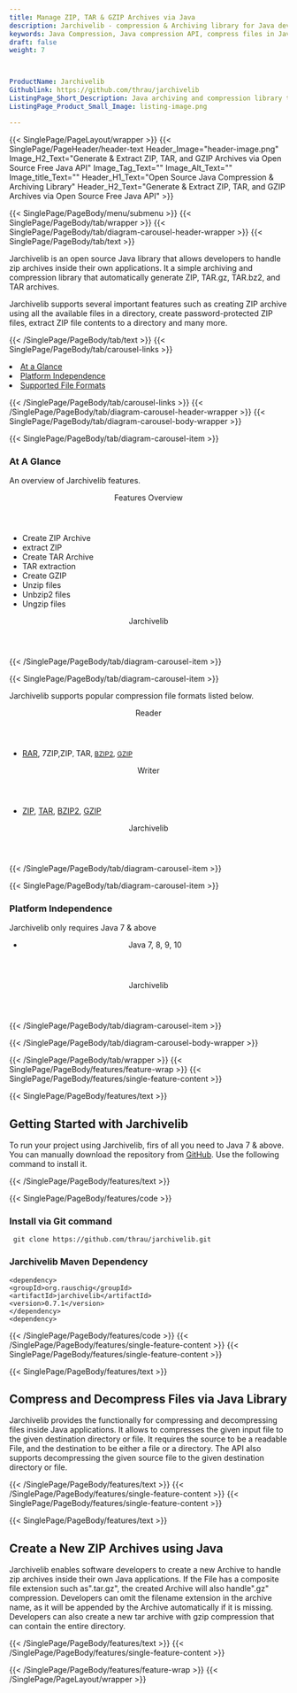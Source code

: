 ```yaml
---
title: Manage ZIP, TAR & GZIP Archives via Java
description: Jarchivelib - compression & Archiving library for Java developers. Compress & Decompress ZIP, TAR, JAR & GZIP Archives via Java API.
keywords: Java Compression, Java compression API, compress files in Java, decompress files Java, JAR Java Archive, Java 7-zip, Java GZip library, Java BZip2, Java BZip2, Java Zip programming, Java RAR Archive, Java TAR, create ZIP archive, Java compression Library, Open Source Java Library
draft: false
weight: 7



ProductName: Jarchivelib
Githublink: https://github.com/thrau/jarchivelib
ListingPage_Short_Description: Java archiving and compression library that automatically generates zip, tar.gz and tar archived source code.
ListingPage_Product_Small_Image: listing-image.png 

---
```


{{< SinglePage/PageLayout/wrapper >}}
{{< SinglePage/PageHeader/header-text
Header_Image="header-image.png"
Image_H2_Text="Generate & Extract ZIP, TAR, and GZIP Archives via Open Source Free Java API"
Image_Tag_Text=""
Image_Alt_Text=""
Image_title_Text=""
Header_H1_Text="Open Source Java Compression & Archiving Library"
Header_H2_Text="Generate & Extract ZIP, TAR, and GZIP Archives via Open Source Free Java API" >}}

{{< SinglePage/PageBody/menu/submenu >}}
{{< SinglePage/PageBody/tab/wrapper >}}
{{< SinglePage/PageBody/tab/diagram-carousel-header-wrapper >}}
{{< SinglePage/PageBody/tab/text >}}



<p>Jarchivelib is an open source Java library that allows developers to handle zip archives inside their own applications. It a simple archiving and compression library that automatically generate ZIP, TAR.gz, TAR.bz2, and TAR archives.</p>
<p><strong> </strong>Jarchivelib supports several important features such as creating ZIP archive using all the available files in a directory, create password-protected ZIP files, extract ZIP file contents to a directory and many more. </p>

{{< /SinglePage/PageBody/tab/text >}}
{{< SinglePage/PageBody/tab/carousel-links >}}

<li data-target="#diagramcarousel" data-slide-to="0"><a href="#">At a Glance</a></li>
<li data-target="#diagramcarousel" data-slide-to="2"><a href="#">Platform Independence</a></li>
<li data-target="#diagramcarousel" data-slide-to="1"><a class="activetab" href="#">Supported File Formats</a></li>


{{< /SinglePage/PageBody/tab/carousel-links >}}
{{< /SinglePage/PageBody/tab/diagram-carousel-header-wrapper >}}
{{< SinglePage/PageBody/tab/diagram-carousel-body-wrapper >}}

{{< SinglePage/PageBody/tab/diagram-carousel-item >}}
<h3>At A Glance</h3>
<p>An overview of Jarchivelib features.</p>
<div class="diagram1 d1-poi">
<div class="d1-row">
<div class="d1-col d1-left"><header>Features Overview</header>
<ul>
<li>Create ZIP Archive</li>
<li>extract ZIP</li>
<li>Create TAR Archive</li>
<li>TAR extraction</li>
<li>Create GZIP</li>
<li>Unzip files</li>
<li>Unbzip2 files</li>
<li>Ungzip files</li>
</ul>
</div>
<!--/left-->
<div class="d1-col d1-right"> </div>
</div>
<div class="d1-logo" style="border: none;"><!--<img src='listing-image.png' alt="Compression APIs for .NET" />--><header>Jarchivelib</header><footer><small></small></footer></div>
<!--/logo--></div>
<!--/diagram1-->
{{< /SinglePage/PageBody/tab/diagram-carousel-item >}}

{{< SinglePage/PageBody/tab/diagram-carousel-item >}}
<p>Jarchivelib supports popular compression file formats listed below.</p>
<div class="diagram1 d2 d1-poi">
<div class="d1-row">
<div class="d1-col d1-left"><header><i class="fa fa-arrows-v"> </i> Reader</header>
<ul>
<li><a href="https://docs.fileformat.com/compression/rar/">RAR</a>, 7ZIP,ZIP<span style="font-size: 12.16px;">, </span>TAR<span style="font-size: 12.16px;">, </span><a style="font-size: 12.16px;" href="https://docs.fileformat.com/compression/bz2/">BZIP2</a><span style="font-size: 12.16px;">, </span><a style="font-size: 12.16px;" href="https://docs.fileformat.com/compression/gz/">GZIP</a></li>
</ul>
</div>
<!--/left-->
<div class="d1-col d1-right"><header><i class="fa fa-long-arrow-down"> </i> Writer</header>
<ul>
<li><a href="https://docs.fileformat.com/compression/zip/">ZIP</a>, <a href="https://docs.fileformat.com/compression/tar/">TAR</a>, <a href="https://docs.fileformat.com/compression/bz2/">BZIP2</a>, <a href="https://docs.fileformat.com/compression/gz/">GZIP</a></li>
</ul>
</div>
<!--/right--></div>
<!--/row-->
<div class="d1-logo" style="border: none;"><!--<img src='listing-image.png' alt="Compression APIs for .NET" />--><header>Jarchivelib</header><footer><small></small></footer></div>
<!--/logo--></div>
<!--/diagram2-->
{{< /SinglePage/PageBody/tab/diagram-carousel-item >}}

{{< SinglePage/PageBody/tab/diagram-carousel-item >}}
<h3>Platform Independence</h3>
<p>Jarchivelib only requires Java 7 & above</p>
<div class="diagram1 d1-poi">
<div class="d1-row">
<div class="d1-col d1-left"><header>
<ul>
<li>Java 7, 8, 9, 10</li>
</ul>
</header><header> </header></div>
<!--/right--></div>
<!--/row-->
<div class="d1-logo" style="border: none;"><!--<img src='listing-image.png' alt="Compression APIs for .NET" />--><header>Jarchivelib</header><footer><small></small></footer></div>
<!--/logo--></div>
<!--/diagram2 -->
{{< /SinglePage/PageBody/tab/diagram-carousel-item >}}

{{< /SinglePage/PageBody/tab/diagram-carousel-body-wrapper >}}

{{< /SinglePage/PageBody/tab/wrapper >}}
{{< SinglePage/PageBody/features/feature-wrap >}}
{{< SinglePage/PageBody/features/single-feature-content >}}

{{< SinglePage/PageBody/features/text >}}
<h2 class="h2title">Getting Started with Jarchivelib</h2>
<p>To run your project using Jarchivelib, firs of all you need to Java 7 & above. You can manually download the repository from <a href="https://github.com/thrau/jarchivelib/">GitHub</a>. Use the following command to install it.</p>
{{< /SinglePage/PageBody/features/text >}}

{{< SinglePage/PageBody/features/code >}}
<h3>Install via Git command</h3>
<pre><code class="html"> git clone https://github.com/thrau/jarchivelib.git <br></code></pre>
<h3>Jarchivelib Maven Dependency</h3>
<pre><code class="html">&lt;dependency&gt;
&lt;groupId&gt;org.rauschig&lt;/groupId&gt;
&lt;artifactId&gt;jarchivelib&lt;/artifactId&gt;
&lt;version&gt;0.7.1&lt;/version&gt;
&lt;/dependency&gt;
&lt;dependency&gt;<br></code></pre>


{{< /SinglePage/PageBody/features/code >}}
{{< /SinglePage/PageBody/features/single-feature-content >}}
{{< SinglePage/PageBody/features/single-feature-content >}}

{{< SinglePage/PageBody/features/text >}}
<h2 class="h2title">Compress and Decompress Files via Java Library</h2>
<p>Jarchivelib provides the functionally for compressing and decompressing files inside Java applications. It allows to compresses the given input file to the given destination directory or file. It requires the source to be a readable File, and the destination to be either a file or a directory. The API also supports decompressing the given source file to the given destination directory or file.</p>

{{< /SinglePage/PageBody/features/text >}}
{{< /SinglePage/PageBody/features/single-feature-content >}}
{{< SinglePage/PageBody/features/single-feature-content >}}

{{< SinglePage/PageBody/features/text >}}
<h2 class="h2title">Create a New ZIP Archives using Java</h2>
<p>Jarchivelib enables software developers to create a new Archive to handle zip archives inside their own Java applications. If the File has a composite file extension such as".tar.gz", the created Archive will also handle".gz" compression. Developers can omit the filename extension in the archive name, as it will be appended by the Archive automatically if it is missing. Developers can also create a new tar archive with gzip compression that can contain the entire directory.</p>

{{< /SinglePage/PageBody/features/text >}}
{{< /SinglePage/PageBody/features/single-feature-content >}}

{{< /SinglePage/PageBody/features/feature-wrap >}}
{{< /SinglePage/PageLayout/wrapper >}}